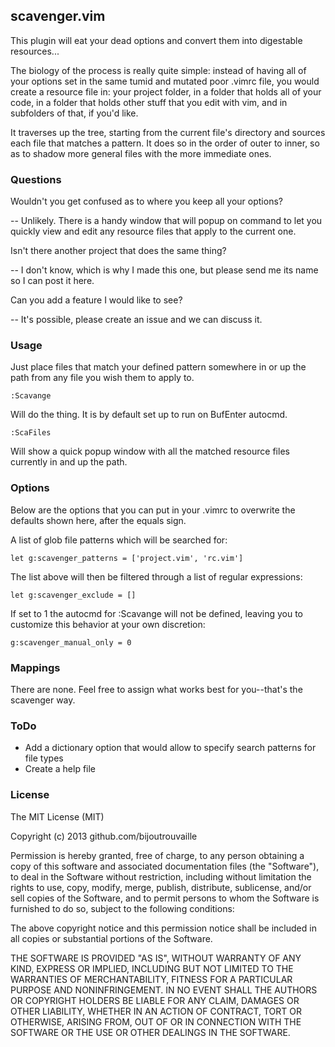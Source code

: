 ## scavenger.vim

This plugin will eat your dead options and convert them into digestable resources...

The biology of the process is really quite simple: instead of having all of your options set in the same tumid and mutated poor .vimrc file, you would create a resource file in: your project folder, in a folder that holds all of your code, in a folder that holds other stuff that you edit with vim, and in subfolders of that, if you'd like.

It traverses up the tree, starting from the current file's directory and sources each file that matches a pattern. It does so in the order of outer to inner, so as to shadow more general files with the more immediate ones.

### Questions

Wouldn't you get confused as to where you keep all your options?

-- Unlikely. There is a handy window that will popup on command to let you quickly view and edit any resource files that apply to the current one.

Isn't there another project that does the same thing?

-- I don't know, which is why I made this one, but please send me its name so I can post it here.

Can you add a feature I would like to see?

-- It's possible, please create an issue and we can discuss it.

### Usage

Just place files that match your defined pattern somewhere in or up the path from any file you wish them to apply to.

    :Scavange 
Will do the thing. It is by default set up to run on BufEnter autocmd.

    :ScaFiles 
Will show a quick popup window with all the matched resource files currently in and up the path.

### Options

Below are the options that you can put in your .vimrc to overwrite the defaults shown here, after the equals sign.

A list of glob file patterns which will be searched for:

    let g:scavenger_patterns = ['project.vim', 'rc.vim']

The list above will then be filtered through a list of regular expressions:

    let g:scavenger_exclude = []

If set to 1 the autocmd for :Scavange will not be defined, leaving you to customize this behavior at your own discretion:

    g:scavenger_manual_only = 0

### Mappings

There are none. Feel free to assign what works best for you--that's the scavenger way.

### ToDo

- Add a dictionary option that would allow to specify search patterns for file types
- Create a help file

### License

The MIT License (MIT)

Copyright (c) 2013 github.com/bijoutrouvaille

Permission is hereby granted, free of charge, to any person obtaining a copy
of this software and associated documentation files (the "Software"), to deal
in the Software without restriction, including without limitation the rights
to use, copy, modify, merge, publish, distribute, sublicense, and/or sell
copies of the Software, and to permit persons to whom the Software is
furnished to do so, subject to the following conditions:

The above copyright notice and this permission notice shall be included in
all copies or substantial portions of the Software.

THE SOFTWARE IS PROVIDED "AS IS", WITHOUT WARRANTY OF ANY KIND, EXPRESS OR
IMPLIED, INCLUDING BUT NOT LIMITED TO THE WARRANTIES OF MERCHANTABILITY,
FITNESS FOR A PARTICULAR PURPOSE AND NONINFRINGEMENT. IN NO EVENT SHALL THE
AUTHORS OR COPYRIGHT HOLDERS BE LIABLE FOR ANY CLAIM, DAMAGES OR OTHER
LIABILITY, WHETHER IN AN ACTION OF CONTRACT, TORT OR OTHERWISE, ARISING FROM,
OUT OF OR IN CONNECTION WITH THE SOFTWARE OR THE USE OR OTHER DEALINGS IN
THE SOFTWARE.

